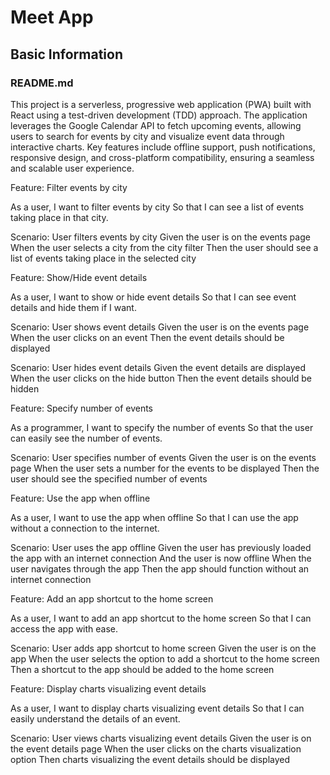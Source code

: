 # Meet App

## Basic Information
### README.md

This project is a serverless, progressive web application (PWA) built with React using a test-driven development (TDD) approach. The application leverages the Google Calendar API to fetch upcoming events, allowing users to search for events by city and visualize event data through interactive charts. Key features include offline support, push notifications, responsive design, and cross-platform compatibility, ensuring a seamless and scalable user experience.


Feature: Filter events by city

  As a user,
  I want to filter events by city
  So that I can see a list of events taking place in that city.

  Scenario: User filters events by city
    Given the user is on the events page
    When the user selects a city from the city filter
    Then the user should see a list of events taking place in the selected city

Feature: Show/Hide event details

  As a user,
  I want to show or hide event details
  So that I can see event details and hide them if I want.

  Scenario: User shows event details
    Given the user is on the events page
    When the user clicks on an event
    Then the event details should be displayed

  Scenario: User hides event details
    Given the event details are displayed
    When the user clicks on the hide button
    Then the event details should be hidden

Feature: Specify number of events

  As a programmer,
  I want to specify the number of events
  So that the user can easily see the number of events.

  Scenario: User specifies number of events
    Given the user is on the events page
    When the user sets a number for the events to be displayed
    Then the user should see the specified number of events

Feature: Use the app when offline

  As a user,
  I want to use the app when offline
  So that I can use the app without a connection to the internet.

  Scenario: User uses the app offline
    Given the user has previously loaded the app with an internet connection
    And the user is now offline
    When the user navigates through the app
    Then the app should function without an internet connection

Feature: Add an app shortcut to the home screen

  As a user,
  I want to add an app shortcut to the home screen
  So that I can access the app with ease.

  Scenario: User adds app shortcut to home screen
    Given the user is on the app
    When the user selects the option to add a shortcut to the home screen
    Then a shortcut to the app should be added to the home screen

Feature: Display charts visualizing event details

  As a user,
  I want to display charts visualizing event details
  So that I can easily understand the details of an event.

  Scenario: User views charts visualizing event details
    Given the user is on the event details page
    When the user clicks on the charts visualization option
    Then charts visualizing the event details should be displayed
